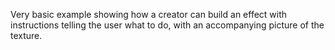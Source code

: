 Very basic example showing how a creator can build an effect with instructions telling the user what to do, with an accompanying picture of the texture.